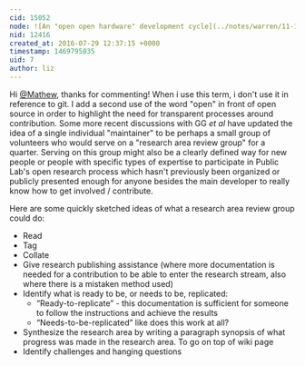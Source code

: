 ```yaml
---
cid: 15052
node: ![An "open open hardware" development cycle](../notes/warren/11-16-2015/an-open-open-hardware-development-cycle)
nid: 12416
created_at: 2016-07-29 12:37:15 +0000
timestamp: 1469795835
uid: 7
author: liz
---
```


Hi [@Mathew](/profile/Mathew), thanks for commenting! When i use this term, i don't use it in reference to git. I add a second use of the word "open" in front of open source in order to highlight the need for transparent processes around contribution. Some more recent discussions with GG _et al_ have updated the idea of a single individual "maintainer" to be perhaps a small group of volunteers who would serve on a "research area review group" for a quarter. Serving on this group might also be a clearly defined way for new people or people with specific types of expertise to participate in Public Lab's open research process which hasn't previously been organized or publicly presented enough for anyone besides the main developer to really know how to get involved / contribute.

Here are some quickly sketched ideas of what a research area review group could do: 

* Read
* Tag
* Collate
* Give research publishing assistance (where more documentation is needed for a contribution to be able to enter the research stream, also where there is a mistaken method used)
* Identify what is ready to be, or needs to be, replicated:
  * “Ready-to-replicate” - this documentation is sufficient for someone to follow the instructions and achieve the results
  * “Needs-to-be-replicated” like does this work at all?
* Synthesize the research area by writing a paragraph synopsis of what progress was made in the research area. To go on top of wiki page
* Identify challenges and hanging questions
